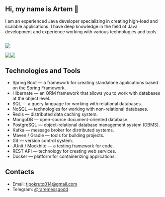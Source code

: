 ## Hi, my name is Artem 👋

I am an experienced Java developer specializing in creating high-load and scalable applications. I have deep knowledge in the field of Java development and experience working with various technologies and tools. 

##
<div style="margin: 0 auto">
    <p>
        <img src="http://github-profile-summary-cards.vercel.app/api/cards/profile-details?username=raremessgodd&theme=github_dark"/>
    </p>
    <div style="display: flex; justify-content: between">
      <img src="http://github-profile-summary-cards.vercel.app/api/cards/most-commit-language?username=raremessgodd&theme=github_dark&exclude=Node.js"/>
      <img src="http://github-profile-summary-cards.vercel.app/api/cards/stats?username=raremessgodd&theme=github_dark"/>
    </div>
</div>

## Technologies and Tools
* Spring Boot — a framework for creating standalone applications based on the Spring Framework.
* Hibernate — an ORM framework that allows you to work with databases at the object level.
* SQL — a query language for working with relational databases.
* NoSQL — technologies for working with non-relational databases.
* Redis — distributed data caching system.
* MongoDB — open-source document-oriented database.
* PostgreSQL — object-relational database management system (DBMS).
* Kafka — message broker for distributed systems.
* Maven / Gradle — tools for building projects.
* Git — version control system.
* JUnit / Mockhito — a testing framework for code.
* REST API — technology for creating web services.
* Docker — platform for containerizing applications.

## Contacts
* Email: [tipokruto014@gmail.com](tipokruto014@gmail.com)
* Telegram: [@raremessgodd](t.me/raremessgodd) 

<!--
**raremessgodd/raremessgodd** is a ✨ _special_ ✨ repository because its `README.md` (this file) appears on your GitHub profile.

Here are some ideas to get you started:

- 🔭 I’m currently working on ...
- 🌱 I’m currently learning ...
- 👯 I’m looking to collaborate on ...
- 🤔 I’m looking for help with ...
- 💬 Ask me about ...
- 📫 How to reach me: ...
- 😄 Pronouns: ...
- ⚡ Fun fact: ...
-->
